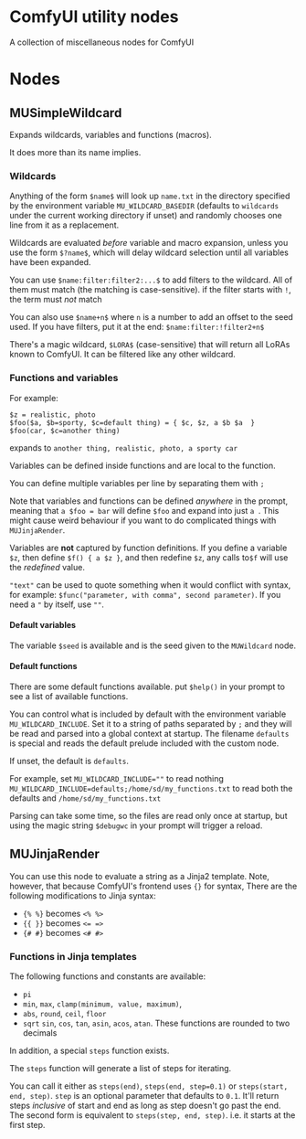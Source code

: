 # ComfyUI utility nodes

A collection of miscellaneous nodes for ComfyUI

# Nodes

## MUSimpleWildcard

Expands wildcards, variables and functions (macros).

It does more than its name implies.

### Wildcards

Anything of the form `$name$` will look up `name.txt` in the directory specified by the environment variable `MU_WILDCARD_BASEDIR` (defaults to `wildcards` under the current working directory if unset) and randomly chooses one line from it as a replacement.

Wildcards are evaluated *before* variable and macro expansion, unless you use the form `$?name$`, which will delay wildcard selection until all variables have been expanded.

You can use `$name:filter:filter2:...$` to add filters to the wildcard. All of them must match (the matching is case-sensitive). if the filter starts with `!`, the term must *not* match

You can also use `$name+n$` where `n` is a number to add an offset to the seed used. If you have filters, put it at the end: `$name:filter:!filter2+n$`

There's a magic wildcard, `$LORA$` (case-sensitive) that will return all LoRAs known to ComfyUI. It can be filtered like any other wildcard.

### Functions and variables
For example:
```
$z = realistic, photo
$foo($a, $b=sporty, $c=default thing) = { $c, $z, a $b $a  }
$foo(car, $c=another thing)
```

expands to `another thing, realistic, photo, a sporty car`

Variables can be defined inside functions and are local to the function.

You can define multiple variables per line by separating them with `;`

Note that variables and functions can be defined *anywhere* in the prompt, meaning that `a $foo = bar` will define `$foo` and expand into just `a `. This might cause weird behaviour if you want to do complicated things with `MUJinjaRender`.

Variables are **not** captured by function definitions. If you define a variable `$z`, then define `$f() { a $z }`, and then redefine `$z`, any calls to`$f` will use the *redefined* value.

`"text"` can be used to quote something when it would conflict with syntax, for example: `$func("parameter, with comma", second parameter)`. If you need a `"` by itself, use `""`.

#### Default variables

The variable `$seed` is available and is the seed given to the `MUWildcard` node.

#### Default functions
There are some default functions available. put `$help()` in your prompt to see a list of available functions.

You can control what is included by default with the environment variable `MU_WILDCARD_INCLUDE`. Set it to a string of paths separated by `;` and they will be read and parsed into a global context at startup. The filename `defaults` is special and reads the default prelude included with the custom node.

If unset, the default is `defaults`.

For example, set
`MU_WILDCARD_INCLUDE=""` to read nothing
`MU_WILDCARD_INCLUDE=defaults;/home/sd/my_functions.txt` to read both the defaults and `/home/sd/my_functions.txt`

Parsing can take some time, so the files are read only once at startup, but using the magic string `$debugwc` in your prompt will trigger a reload.

## MUJinjaRender
You can use this node to evaluate a string as a Jinja2 template. Note, however, that because ComfyUI's frontend uses `{}` for syntax, There are the following modifications to Jinja syntax:

- `{% %}` becomes `<% %>`
- `{{ }}` becomes `<= =>`
- `{# #}` becomes `<# #>`

### Functions in Jinja templates

The following functions and constants are available:

- `pi`
- `min`, `max`, `clamp(minimum, value, maximum)`,
- `abs`, `round`, `ceil`, `floor`
- `sqrt` `sin`, `cos`, `tan`, `asin`, `acos`, `atan`. These functions are rounded to two decimals


In addition, a special `steps` function exists.

The `steps` function will generate a list of steps for iterating. 

You can call it either as `steps(end)`, `steps(end, step=0.1)` or `steps(start, end, step)`. `step` is an optional parameter that defaults to `0.1`. It'll return steps *inclusive* of start and end as long as step doesn't go past the end. 
The second form is equivalent to `steps(step, end, step)`. i.e. it starts at the first step.
